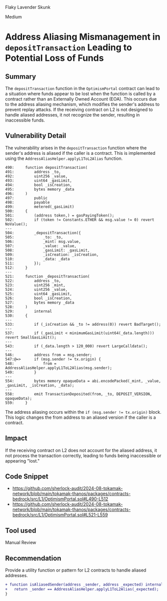 Flaky Lavender Skunk

Medium

# Address Aliasing Mismanagement in `depositTransaction` Leading to Potential Loss of Funds

## Summary
The `depositTransaction` function in the `OptimismPortal` contract can lead to a situation where funds appear to be lost when the function is called by a contract rather than an Externally Owned Account (EOA). This occurs due to the address aliasing mechanism, which modifies the sender's address to prevent replay attacks. If the receiving contract on L2 is not designed to handle aliased addresses, it not recognize the sender, resulting in inaccessible funds.

## Vulnerability Detail
The vulnerability arises in the `depositTransaction` function where the sender's address is aliased if the caller is a contract. This is implemented using the `AddressAliasHelper.applyL1ToL2Alias` function.
```solidity
490:     function depositTransaction(
491:         address _to,
492:         uint256 _value,
493:         uint64 _gasLimit,
494:         bool _isCreation,
495:         bytes memory _data
496:     )
497:         public
498:         payable
499:         metered(_gasLimit)
500:     {
501:         (address token,) = gasPayingToken();
502:         if (token != Constants.ETHER && msg.value != 0) revert NoValue();
---
504:         _depositTransaction({
505:             _to: _to,
506:             _mint: msg.value,
507:             _value: _value,
508:             _gasLimit: _gasLimit,
509:             _isCreation: _isCreation,
510:             _data: _data
511:         });
512:     }
---
521:     function _depositTransaction(
522:         address _to,
523:         uint256 _mint,
524:         uint256 _value,
525:         uint64 _gasLimit,
526:         bool _isCreation,
527:         bytes memory _data
528:     )
529:         internal
530:     {
---
533:         if (_isCreation && _to != address(0)) revert BadTarget();
---
537:         if (_gasLimit < minimumGasLimit(uint64(_data.length))) revert SmallGasLimit();
---
543:         if (_data.length > 120_000) revert LargeCalldata();
---
546:         address from = msg.sender;
547:@=>      if (msg.sender != tx.origin) {
548:             from = AddressAliasHelper.applyL1ToL2Alias(msg.sender);
549:         }
---
554:         bytes memory opaqueData = abi.encodePacked(_mint, _value, _gasLimit, _isCreation, _data);
---
558:         emit TransactionDeposited(from, _to, DEPOSIT_VERSION, opaqueData);
559:     }
```
The address aliasing occurs within the `if (msg.sender != tx.origin)` block. This logic changes the from address to an aliased version if the caller is a contract.

## Impact
If the receiving contract on L2 does not account for the aliased address, it not process the transaction correctly, leading to funds being inaccessible or appearing "lost."

## Code Snippet
- https://github.com/sherlock-audit/2024-08-tokamak-network/blob/main/tokamak-thanos/packages/contracts-bedrock/src/L1/OptimismPortal.sol#L490-L512
- https://github.com/sherlock-audit/2024-08-tokamak-network/blob/main/tokamak-thanos/packages/contracts-bedrock/src/L1/OptimismPortal.sol#L521-L559

## Tool used

Manual Review

## Recommendation
Provide a utility function or pattern for L2 contracts to handle aliased addresses.
```diff
+ function isAliasedSender(address _sender, address _expected) internal pure returns (bool) {
+   return _sender == AddressAliasHelper.applyL1ToL2Alias(_expected);
}
```